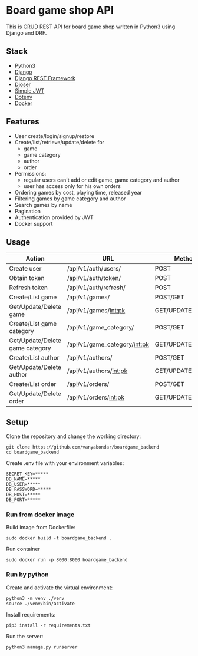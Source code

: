 
# Board game shop API

This is CRUD REST API for board game shop written in Python3 using Django and DRF.


## Stack
- Python3
- [Django](https://www.djangoproject.com/)
- [Django REST Framework](https://www.django-rest-framework.org/)
- [Djoser](https://djoser.readthedocs.io/en/latest/)
- [Simple JWT](https://django-rest-framework-simplejwt.readthedocs.io/en/latest/)
- [Dotenv](https://pypi.org/project/python-dotenv/)
- [Docker](https://www.docker.com/)


## Features
 - User create/login/signup/restore
 - Create/list/retrieve/update/delete for
     - game
     - game category
     - author
     - order
 - Permissions: 
     - regular users can't add or edit game, game category and author
     - user has access only for his own orders 
 - Ordering games by cost, playing time, released year
 - Filtering games by game category and author
 - Search games by name
 - Pagination
 - Authentication provided by JWT
 - Docker support


## Usage
Action | URL | Method
------------ | ------------- | -------------
Create user | /api/v1/auth/users/ | POST
Obtain token | /api/v1/auth/token/ | POST
Refresh token | /api/v1/auth/refresh/ | POST
Create/List game | /api/v1/games/ | POST/GET 
Get/Update/Delete game | /api/v1/games/<int:pk> | GET/UPDATE/DELETE 
Create/List game category | /api/v1/game_category/ | POST/GET 
Get/Update/Delete game category | /api/v1/game_category/<int:pk> | GET/UPDATE/DELETE 
Create/List author | /api/v1/authors/ | POST/GET 
Get/Update/Delete author | /api/v1/authors/<int:pk> | GET/UPDATE/DELETE 
Create/List order | /api/v1/orders/ | POST/GET 
Get/Update/Delete order | /api/v1/orders/<int:pk> | GET/UPDATE/DELETE 

## Setup
Clone the repository and change the working directory:

    git clone https://github.com/vanyabondar/boardgame_backend
    cd boardgame_backend
Create .env file with your environment variables:

    SECRET_KEY=***** 
    DB_NAME=*****
    DB_USER=*****
    DB_PASSWORD=*****
    DB_HOST=*****
    DB_PORT=*****
### Run from docker image 
Build image from Dockerfile:
    
    sudo docker build -t boardgame_backend .
Run container

    sudo docker run -p 8000:8000 boardgame_backend


### Run by python

Create and activate the virtual environment:

    python3 -m venv ./venv
    source ./venv/bin/activate
Install requirements:

    pip3 install -r requirements.txt


Run the server:

    python3 manage.py runserver
   
